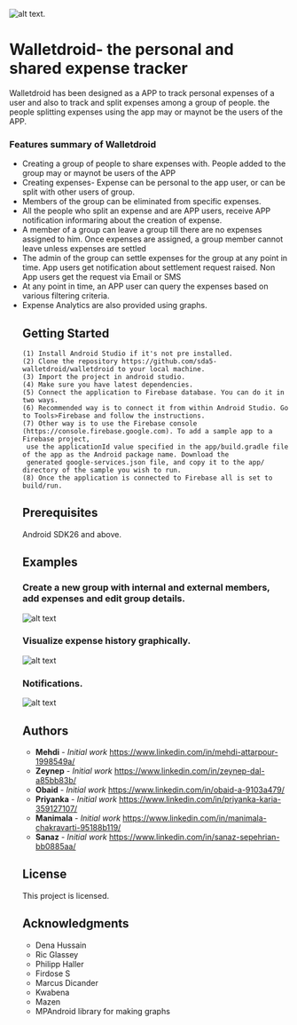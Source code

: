 ![alt text](https://github.com/sda5-walletdroid/walletdroid/blob/master/SnapshotsReadme/logowallet.gif ).   

# Walletdroid- the personal and shared expense tracker

Walletdroid has been designed as a APP to track personal expenses of a user and also to track and split expenses among a group of people. the people splitting expenses using the app may or maynot be the users of the APP.

<h3> Features summary of Walletdroid</h3>
<ul>
<li>Creating a group of people to share expenses with. People added to the group may or maynot be users of the APP</li>
<li>Creating expenses- Expense can be personal to the app user, or can be split with other users of group.</li>
<li>Members of the group can be eliminated from specific expenses. </li>
<li>All the people who split an expense and are APP users, receive APP notification informaring about the creation of expense.
<li>A member of a group can leave a group till there are no expenses assigned to him. Once expenses are assigned, a group member cannot leave unless expenses are settled</li>
<li>The admin of the group can settle expenses for the group at any point in time. App users get notification about settlement request raised.
Non App users get the request via Email or SMS</li>
<li>At any point in time, an APP user can query the expenses based on various filtering criteria.</li>
<li>Expense Analytics are also provided using graphs.</li>

## Getting Started

```
(1) Install Android Studio if it's not pre installed.
(2) Clone the repository https://github.com/sda5-walletdroid/walletdroid to your local machine.
(3) Import the project in android studio.
(4) Make sure you have latest dependencies.
(5) Connect the application to Firebase database. You can do it in two ways.
(6) Recommended way is to connect it from within Android Studio. Go to Tools>Firebase and follow the instructions.
(7) Other way is to use the Firebase console (https://console.firebase.google.com). To add a sample app to a Firebase project,
 use the applicationId value specified in the app/build.gradle file of the app as the Android package name. Download the
 generated google-services.json file, and copy it to the app/ directory of the sample you wish to run.
(8) Once the application is connected to Firebase all is set to build/run.
```

## Prerequisites
Android SDK26 and above.

## Examples

### Create a new group with internal and external members, add expenses and edit group details.  

![alt text](https://github.com/sda5-walletdroid/walletdroid/blob/master/SnapshotsReadme/walletGroup4.png )   

### Visualize expense history graphically.   

![alt text](https://github.com/sda5-walletdroid/walletdroid/blob/master/SnapshotsReadme/walletGraph.png )   

### Notifications.   

![alt text](https://github.com/sda5-walletdroid/walletdroid/blob/master/SnapshotsReadme/notifications2.png )   


## Authors

* **Mehdi** - *Initial work* <https://www.linkedin.com/in/mehdi-attarpour-1998549a/>
* **Zeynep** - *Initial work* <https://www.linkedin.com/in/zeynep-dal-a85bb83b/>
* **Obaid** - *Initial work* <https://www.linkedin.com/in/obaid-a-9103a479/>
* **Priyanka** - *Initial work* <https://www.linkedin.com/in/priyanka-karia-359127107/>
* **Manimala** - *Initial work* <https://www.linkedin.com/in/manimala-chakravarti-95188b119/>
* **Sanaz** - *Initial work* <https://www.linkedin.com/in/sanaz-sepehrian-bb0885aa/>


## License

This project is licensed.

## Acknowledgments

* Dena Hussain
* Ric Glassey
* Philipp Haller
* Firdose S
* Marcus Dicander
* Kwabena
* Mazen
* MPAndroid library for making graphs
